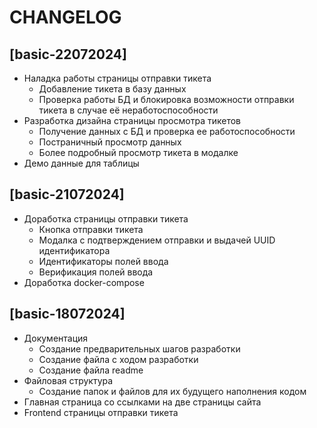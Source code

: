 # CHANGELOG

## [basic-22072024]
- Наладка работы страницы отправки тикета 
    - Добавление тикета в базу данных
    - Проверка работы БД и блокировка возможности отправки тикета в случае её неработоспособности
- Разработка дизайна страницы просмотра тикетов
    - Получение данных с БД и проверка ее работоспособности
    - Постраничный просмотр данных
    - Более подробный просмотр тикета в модалке
- Демо данные для таблицы

## [basic-21072024]
- Доработка страницы отправки тикета
    - Кнопка отправки тикета
    - Модалка с подтверждением отправки и выдачей UUID идентификатора
    - Идентификаторы полей ввода
    - Верификация полей ввода
- Доработка docker-compose

## [basic-18072024]
- Документация
    - Создание предварительных шагов разработки
    - Создание файла с ходом разработки
    - Создание файла readme
- Файловая структура
    - Создание папок и файлов для их будущего наполнения кодом
- Главная страница со ссылками на две страницы сайта
- Frontend страницы отправки тикета